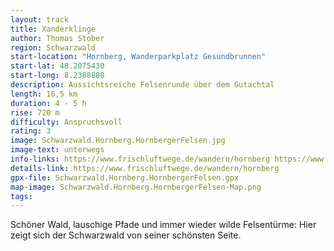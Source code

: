 ```yaml
---
layout: track
title: Xanderklinge
author: Thomas Stober
region: Schwarzwald
start-location: "Hornberg, Wanderparkplatz Gesundbrunnen"
start-lat: 48.2075430
start-long: 8.2388880
description: Aussichtsreiche Felsenrunde über dem Gutachtal
length: 16,5 km
duration: 4 - 5 h
rise: 720 m
difficulty: Anspruchsvoll
rating: 3
image: Schwarzwald.Hornberg.HornbergerFelsen.jpg
image-text: unterwegs
info-links: https://www.frischluftwege.de/wandern/hornberg https://www.inslichtruecken.de
details-link: https://www.frischluftwege.de/wandern/hornberg
gpx-file: Schwarzwald.Hornberg.HornbergerFelsen.gpx
map-image: Schwarzwald.Hornberg.HornbergerFelsen-Map.png
tags: 
---
```




Schöner Wald, lauschige Pfade und immer wieder wilde Felsentürme: 
Hier zeigt sich der Schwarzwald von seiner schönsten Seite.



